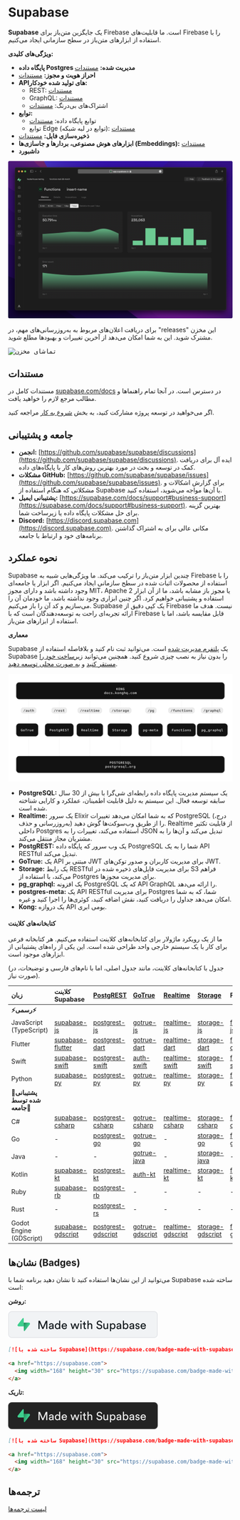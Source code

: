 # Supabase

**Supabase** یک جایگزین متن‌باز برای Firebase است. ما قابلیت‌های Firebase را با استفاده از ابزارهای متن‌باز در سطح سازمانی ایجاد می‌کنیم.

**ویژگی‌های کلیدی:**

*   **پایگاه داده Postgres مدیریت شده:** [مستندات](https://supabase.com/docs/guides/database)
*   **احراز هویت و مجوز:** [مستندات](https://supabase.com/docs/guides/auth)
*   **APIهای تولید شده خودکار:**
    *   REST: [مستندات](https://supabase.com/docs/guides/api)
    *   GraphQL: [مستندات](https://supabase.com/docs/guides/graphql)
    *   اشتراک‌های بی‌درنگ: [مستندات](https://supabase.com/docs/guides/realtime)
*   **توابع:**
    *   توابع پایگاه داده: [مستندات](https://supabase.com/docs/guides/database/functions)
    *   توابع Edge (توابع در لبه شبکه): [مستندات](https://supabase.com/docs/guides/functions)
*   **ذخیره‌سازی فایل:** [مستندات](https://supabase.com/docs/guides/storage)
* **ابزارهای هوش مصنوعی، بردارها و جاسازی‌ها (Embeddings):** [مستندات](https://supabase.com/docs/guides/ai)
*   **داشبورد**

![داشبورد Supabase](https://raw.githubusercontent.com/supabase/supabase/master/apps/www/public/images/github/supabase-dashboard.png)

برای دریافت اعلان‌های مربوط به به‌روزرسانی‌های مهم، در "releases" این مخزن مشترک شوید. این به شما امکان می‌دهد از آخرین تغییرات و بهبودها مطلع شوید.

<kbd><img src="https://raw.githubusercontent.com/supabase/supabase/d5f7f413ab356dc1a92075cb3cee4e40a957d5b1/web/static/watch-repo.gif" alt="تماشای مخزن"/></kbd>

## مستندات

مستندات کامل در [supabase.com/docs](https://supabase.com/docs) در دسترس است. در آنجا تمام راهنماها و مطالب مرجع لازم را خواهید یافت.

اگر می‌خواهید در توسعه پروژه مشارکت کنید، به بخش [شروع به کار](./../DEVELOPERS.md) مراجعه کنید.

## جامعه و پشتیبانی

*   **انجمن:** [https://github.com/supabase/supabase/discussions](https://github.com/supabase/supabase/discussions). ایده آل برای دریافت کمک در توسعه و بحث در مورد بهترین روش‌های کار با پایگاه‌های داده.
*   **مشکلات GitHub:** [https://github.com/supabase/supabase/issues](https://github.com/supabase/supabase/issues). برای گزارش اشکالات و مشکلاتی که هنگام استفاده از Supabase با آن‌ها مواجه می‌شوید، استفاده کنید.
*   **پشتیبانی ایمیل:** [https://supabase.com/docs/support#business-support](https://supabase.com/docs/support#business-support). بهترین گزینه برای حل مشکلات پایگاه داده یا زیرساخت شما.
*   **Discord:** [https://discord.supabase.com](https://discord.supabase.com). مکانی عالی برای به اشتراک گذاشتن برنامه‌های خود و ارتباط با جامعه.

## نحوه عملکرد

Supabase چندین ابزار متن‌باز را ترکیب می‌کند. ما ویژگی‌هایی شبیه به Firebase را با استفاده از محصولات اثبات شده در سطح سازمانی ایجاد می‌کنیم. اگر ابزار یا جامعه‌ای وجود داشته باشد و دارای مجوز MIT، Apache 2 یا مجوز باز مشابه باشد، ما از آن ابزار استفاده و پشتیبانی خواهیم کرد. اگر چنین ابزاری وجود نداشته باشد، ما خودمان آن را می‌سازیم و کد آن را باز می‌کنیم. Supabase یک کپی دقیق از Firebase نیست. هدف ما ارائه تجربه‌ای راحت به توسعه‌دهندگان است که با Firebase قابل مقایسه باشد، اما با استفاده از ابزارهای متن‌باز.

**معماری**

Supabase یک [پلتفرم مدیریت شده](https://supabase.com/dashboard) است. می‌توانید ثبت نام کنید و بلافاصله استفاده از Supabase را بدون نیاز به نصب چیزی شروع کنید. همچنین می‌توانید [زیرساخت خود را مستقر کنید](https://supabase.com/docs/guides/hosting/overview) و [به صورت محلی توسعه دهید](https://supabase.com/docs/guides/local-development).

![معماری](./../apps/docs/public/img/supabase-architecture.svg)

*   **PostgreSQL:** یک سیستم مدیریت پایگاه داده رابطه‌ای شی‌گرا با بیش از 30 سال سابقه توسعه فعال. این سیستم به دلیل قابلیت اطمینان، عملکرد و کارایی شناخته شده است.
*   **Realtime:** یک سرور Elixir که به شما امکان می‌دهد تغییرات PostgreSQL (درج، به‌روزرسانی و حذف) را از طریق وب‌سوکت‌ها گوش دهید. Realtime از قابلیت تکثیر داخلی Postgres استفاده می‌کند، تغییرات را به JSON تبدیل می‌کند و آن‌ها را به مشتریان مجاز منتقل می‌کند.
*   **PostgREST:** یک وب سرور که پایگاه داده PostgreSQL شما را به یک API RESTful تبدیل می‌کند.
*   **GoTrue:** یک API مبتنی بر JWT برای مدیریت کاربران و صدور توکن‌های JWT.
*   **Storage:** یک رابط RESTful برای مدیریت فایل‌های ذخیره شده در S3 فراهم می‌کند، با استفاده از Postgres برای مدیریت مجوزها.
*   **pg_graphql:** یک افزونه PostgreSQL که یک API GraphQL را ارائه می‌دهد.
*   **postgres-meta:** یک API RESTful برای مدیریت Postgres شما، که به شما امکان می‌دهد جداول را دریافت کنید، نقش اضافه کنید، کوئری‌ها را اجرا کنید و غیره.
*   **Kong:** یک دروازه API بومی ابری.

#### کتابخانه‌های کلاینت

ما از یک رویکرد ماژولار برای کتابخانه‌های کلاینت استفاده می‌کنیم. هر کتابخانه فرعی برای کار با یک سیستم خارجی واحد طراحی شده است. این یکی از راه‌های پشتیبانی از ابزارهای موجود است.

(جدول با کتابخانه‌های کلاینت، مانند جدول اصلی، اما با نام‌های فارسی و توضیحات، در صورت نیاز).

| زبان                       | کلاینت Supabase                                                     | [PostgREST](https://www.postgresql.org/)                                                                         | [GoTrue](https://github.com/supabase/gotrue)                                                                                | [Realtime](https://github.com/supabase/realtime)                                                                              | [Storage](https://github.com/supabase/storage-api)                                                                                 | Functions                                                                               |
| :-------------------------- | :------------------------------------------------------------------ | :-------------------------------------------------------------------------------- | :------------------------------------------------------------------------------------ | :----------------------------------------------------------------------------------- | :-------------------------------------------------------------------------------------- | :----------------------------------------------------------------------------------- |
| **⚡️رسمی⚡️**      |                                                                     |                                                                                   |                                                                                      |                                                                                     |                                                                                        |                                                                                      |
| JavaScript (TypeScript)     | [supabase-js](https://github.com/supabase/supabase-js)               | [postgrest-js](https://github.com/supabase/postgrest-js)                             | [gotrue-js](https://github.com/supabase/gotrue-js)                                     | [realtime-js](https://github.com/supabase/realtime-js)                                 | [storage-js](https://github.com/supabase/storage-js)                                   | [functions-js](https://github.com/supabase/functions-js)                             |
| Flutter                     | [supabase-flutter](https://github.com/supabase/supabase-flutter)     | [postgrest-dart](https://github.com/supabase/postgrest-dart)                         | [gotrue-dart](https://github.com/supabase/gotrue-dart)                                 | [realtime-dart](https://github.com/supabase/realtime-dart)                             | [storage-dart](https://github.com/supabase/storage-dart)                               | [functions-dart](https://github.com/supabase/functions-dart)                         |
| Swift                      | [supabase-swift](https://github.com/supabase/supabase-swift)          | [postgrest-swift](https://github.com/supabase/supabase-swift/tree/main/Sources/PostgREST) | [auth-swift](https://github.com/supabase/supabase-swift/tree/main/Sources/Auth)     | [realtime-swift](https://github.com/supabase/supabase-swift/tree/main/Sources/Realtime) | [storage-swift](https://github.com/supabase/supabase-swift/tree/main/Sources/Storage) | [functions-swift](https://github.com/supabase/supabase-swift/tree/main/Sources/Functions) |
| Python                      | [supabase-py](https://github.com/supabase/supabase-py)               | [postgrest-py](https://github.com/supabase/postgrest-py)                             | [gotrue-py](https://github.com/supabase/gotrue-py)                                     | [realtime-py](https://github.com/supabase/realtime-py)                                 | [storage-py](https://github.com/supabase/storage-py)                                   | [functions-py](https://github.com/supabase/functions-py)                             |
| **💚پشتیبانی شده توسط جامعه💚** |                                                                     |                                                                                   |                                                                                      |                                                                                     |                                                                                        |                                                                                      |
| C#                          | [supabase-csharp](https://github.com/supabase-community/supabase-csharp) | [postgrest-csharp](https://github.com/supabase-community/postgrest-csharp)           | [gotrue-csharp](https://github.com/supabase-community/gotrue-csharp)                 | [realtime-csharp](https://github.com/supabase-community/realtime-csharp)             | [storage-csharp](https://github.com/supabase-community/storage-csharp)                 | [functions-csharp](https://github.com/supabase-community/functions-csharp)           |
| Go                          | -                                                                   | [postgrest-go](https://github.com/supabase-community/postgrest-go)                     | [gotrue-go](https://github.com/supabase-community/gotrue-go)                           | -                                                                                   | [storage-go](https://github.com/supabase-community/storage-go)                       | [functions-go](https://github.com/supabase-community/functions-go)                   |
| Java                        | -                                                                   | -                                                                                   | [gotrue-java](https://github.com/supabase-community/gotrue-java)                       | -                                                                                   | [storage-java](https://github.com/supabase-community/storage-java)                   | -                                                                                   |
| Kotlin                      | [supabase-kt](https://github.com/supabase-community/supabase-kt)       | [postgrest-kt](https://github.com/supabase-community/supabase-kt/tree/master/Postgrest) | [auth-kt](https://github.com/supabase-community/supabase-kt/tree/master/Auth)         | [realtime-kt](https://github.com/supabase-community/supabase-kt/tree/master/Realtime)   | [storage-kt](https://github.com/supabase-community/supabase-kt/tree/master/Storage)   | [functions-kt](https://github.com/supabase-community/supabase-kt/tree/master/Functions) |
| Ruby                      | [supabase-rb](https://github.com/supabase-community/supabase-rb)      |      [postgrest-rb](https://github.com/supabase-community/postgrest-rb)                                                                             |    -                                                                                  |        -                                                                            |     -                                                                                 |          -                                                                          |
| Rust                      |      -                                                                 |       [postgrest-rs](https://github.com/supabase-community/postgrest-rs)                                                                            |      -                                                                                 |       -                                                                             |       -                                                                                |         -                                                                           |
| Godot Engine (GDScript)      |   [supabase-gdscript](https://github.com/supabase-community/godot-engine.supabase)                                                                  |        [postgrest-gdscript](https://github.com/supabase-community/postgrest-gdscript)                                                                            |        [gotrue-gdscript](https://github.com/supabase-community/gotrue-gdscript)                                                                                |    [realtime-gdscript](https://github.com/supabase-community/realtime-gdscript)                                                                                  |         [storage-gdscript](https://github.com/supabase-community/storage-gdscript)                                                                                 |  [functions-gdscript](https://github.com/supabase-community/functions-gdscript)                                                                                       |

## نشان‌ها (Badges)

می‌توانید از این نشان‌ها استفاده کنید تا نشان دهید برنامه شما با Supabase ساخته شده است:

**روشن:**

![ساخته شده با Supabase](./../apps/www/public/badge-made-with-supabase.svg)

```md
[![ساخته شده با Supabase](https://supabase.com/badge-made-with-supabase.svg)](https://supabase.com)
```

```html
<a href="https://supabase.com">
  <img width="168" height="30" src="https://supabase.com/badge-made-with-supabase.svg" alt="ساخته شده با Supabase" />
</a>
```

**تاریک:**

![ساخته شده با Supabase (نسخه تاریک)](./../apps/www/public/badge-made-with-supabase-dark.svg)

```md
[![ساخته شده با Supabase](https://supabase.com/badge-made-with-supabase-dark.svg)](https://supabase.com)
```

```html
<a href="https://supabase.com">
  <img width="168" height="30" src="https://supabase.com/badge-made-with-supabase-dark.svg" alt="ساخته شده با Supabase" />
</a>
```

## ترجمه‌ها

[لیست ترجمه‌ها](./languages.md)
